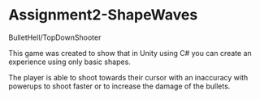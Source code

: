 # Assignment2-ShapeWaves
BulletHell/TopDownShooter

This game was created to show that in Unity using C# you can create an experience using only basic shapes.

The player is able to shoot towards their cursor with an inaccuracy with powerups to shoot faster or to increase the damage of the bullets.
